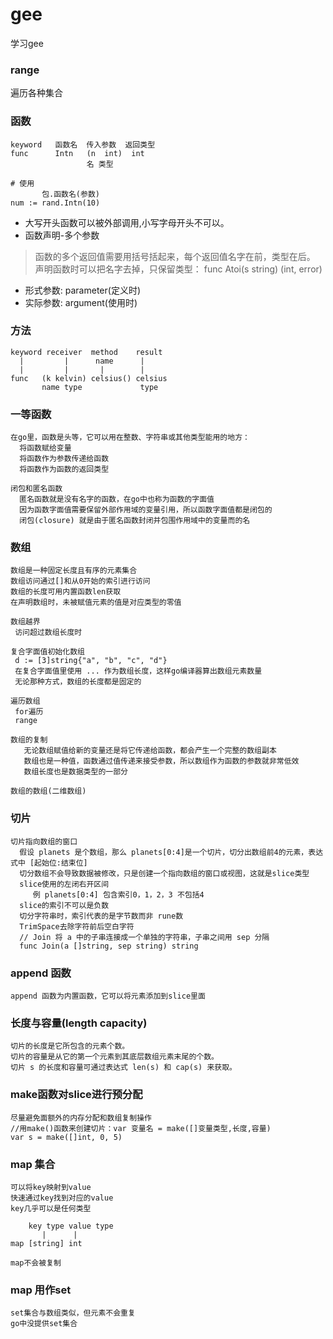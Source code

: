 # gee
学习gee


### range
遍历各种集合

### 函数
```
keyword   函数名  传入参数  返回类型
func      Intn   (n  int)  int
                 名 类型              

# 使用
       包.函数名(参数)
num := rand.Intn(10)
```
- 大写开头函数可以被外部调用,小写字母开头不可以。
- 函数声明-多个参数
> 函数的多个返回值需要用括号括起来，每个返回值名字在前，类型在后。 声明函数时可以把名字去掉，只保留类型： func Atoi(s string) (int, error)
- 形式参数: parameter(定义时) 
- 实际参数: argument(使用时)
### 方法
```
keyword receiver  method    result
  |         |      name      |
  |         |       |        |
func   (k kelvin) celsius() celsius
       name type             type
```
### 一等函数
```
在go里，函数是头等，它可以用在整数、字符串或其他类型能用的地方：
  将函数赋给变量
  将函数作为参数传递给函数
  将函数作为函数的返回类型

闭包和匿名函数
  匿名函数就是没有名字的函数，在go中也称为函数的字面值
  因为函数字面值需要保留外部作用域的变量引用，所以函数字面值都是闭包的
  闭包(closure) 就是由于匿名函数封闭并包围作用域中的变量而的名
```
### 数组
```
数组是一种固定长度且有序的元素集合
数组访问通过[]和从0开始的索引进行访问
数组的长度可用内置函数len获取
在声明数组时，未被赋值元素的值是对应类型的零值

数组越界
 访问超过数组长度时

复合字面值初始化数组
 d := [3]string{"a", "b", "c", "d"}
 在复合字面值里使用 ... 作为数组长度，这样go编译器算出数组元素数量
 无论那种方式，数组的长度都是固定的

遍历数组
 for遍历
 range

数组的复制
   无论数组赋值给新的变量还是将它传递给函数，都会产生一个完整的数组副本
   数组也是一种值，函数通过值传递来接受参数，所以数组作为函数的参数就非常低效
   数组长度也是数据类型的一部分

数组的数组(二维数组)
```
### 切片
```
切片指向数组的窗口
  假设 planets 是个数组，那么 planets[0:4]是一个切片，切分出数组前4的元素，表达式中 [起始位:结束位]
  切分数组不会导致数据被修改，只是创建一个指向数组的窗口或视图，这就是slice类型
  slice使用的左闭右开区间
     例 planets[0:4] 包含索引0，1，2，3 不包括4
  slice的索引不可以是负数
  切分字符串时，索引代表的是字节数而非 rune数
  TrimSpace去除字符前后空白字符
  // Join 将 a 中的子串连接成一个单独的字符串，子串之间用 sep 分隔
  func Join(a []string, sep string) string
```
### append 函数
```
append 函数为内置函数，它可以将元素添加到slice里面
```
### 长度与容量(length capacity)
```
切片的长度是它所包含的元素个数。
切片的容量是从它的第一个元素到其底层数组元素末尾的个数。
切片 s 的长度和容量可通过表达式 len(s) 和 cap(s) 来获取。
```
### make函数对slice进行预分配
```
尽量避免面额外的内存分配和数组复制操作
//用make()函数来创建切片：var 变量名 = make([]变量类型,长度,容量)
var s = make([]int, 0, 5)
```
### map 集合
```
可以将key映射到value
快速通过key找到对应的value
key几乎可以是任何类型

    key type value type
       |      |
map [string] int

map不会被复制
```
### map 用作set
```
set集合与数组类似，但元素不会重复
go中没提供set集合
```